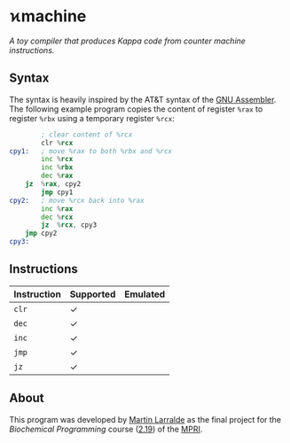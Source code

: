 # ϰmachine

*A toy compiler that produces Kappa code from counter machine instructions.*

## Syntax

The syntax is heavily inspired by the AT&T syntax of the [GNU Assembler]. The following example
program copies the content of register `%rax` to register `%rbx` using a temporary register `%rcx`:

```asm
        ; clear content of %rcx
        clr %rcx
cpy1:   ; move %rax to both %rbx and %rcx
        inc %rcx
        inc %rbx
        dec %rax
	jz  %rax, cpy2
        jmp cpy1
cpy2:   ; move %rcx back into %rax
        inc %rax
        dec %rcx
        jz  %rcx, cpy3
	jmp cpy2
cpy3:
```

[GNU Assembler]: https://en.wikipedia.org/wiki/GNU_Assembler

## Instructions

| Instruction | Supported | Emulated |
| ----------- | --------- | -------- |
|    `clr`    |     ✓     |          |
|    `dec`    |     ✓     |          |
|    `inc`    |     ✓     |          |
|    `jmp`    |     ✓     |          |
|    `jz`     |     ✓     |          |


## About

This program was developed by [Martin Larralde](https://github.com/althonos) as the final
project for the *Biochemical Programming* course ([2.19]) of the [MPRI].

[2.19]: https://wikimpri.dptinfo.ens-cachan.fr/doku.php?id=cours:c-2-19
[MPRI]: https://wikimpri.dptinfo.ens-cachan.fr/doku.php
